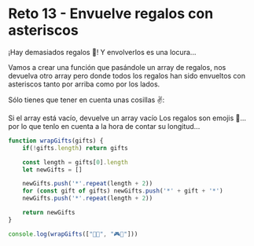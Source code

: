 # Reto 13 - Envuelve regalos con asteriscos

¡Hay demasiados regalos 🎁! Y envolverlos es una locura...

Vamos a crear una función que pasándole un array de regalos, nos devuelva otro array pero donde todos los regalos han sido envueltos con asteriscos tanto por arriba como por los lados.

Sólo tienes que tener en cuenta unas cosillas ✌️:

Si el array está vacío, devuelve un array vacío
Los regalos son emojis 🎁... por lo que tenlo en cuenta a la hora de contar su longitud...

```jsx harmony
function wrapGifts(gifts) {
    if(!gifts.length) return gifts

    const length = gifts[0].length
    let newGifts = []

    newGifts.push('*'.repeat(length + 2))
    for (const gift of gifts) newGifts.push('*' + gift + '*')
    newGifts.push('*'.repeat(length + 2))

    return newGifts
}

console.log(wrapGifts(["🏈🎸", "🎮🧸"]))
```